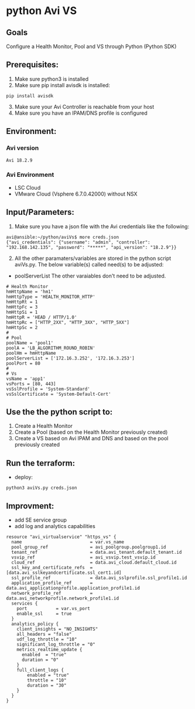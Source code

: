 # python Avi VS

## Goals
Configure a Health Monitor, Pool and VS through Python (Python SDK)

## Prerequisites:
1. Make sure python3 is installed
2. Make sure pip install avisdk is installed:
```
pip install avisdk
```
3. Make sure your Avi Controller is reachable from your host
4. Make sure you have an IPAM/DNS profile is configured

## Environment:

### Avi version

```
Avi 18.2.9
```

### Avi Environment

- LSC Cloud
- VMware Cloud (Vsphere 6.7.0.42000) without NSX


## Input/Parameters:

1. Make sure you have a json file with the Avi credentials like the following:

```
avi@ansible:~/python/aviVs$ more creds.json
{"avi_credentials": {"username": "admin", "controller": "192.168.142.135", "password": "*****", "api_version": "18.2.9"}}

```

2. All the other paramaters/variables are stored in the python script aviVs.py.
The below variable(s) called need(s) to be adjusted:
- poolServerList
The other varaiables don't need to be adjusted.

```
# Health Monitor
hmHttpName = 'hm1'
hmHttpType = 'HEALTH_MONITOR_HTTP'
hmHttpRt = 1
hmHttpFc = 3
hmHttpSi = 1
hmHttpR = 'HEAD / HTTP/1.0'
hmHttpRc = ["HTTP_2XX", "HTTP_3XX", "HTTP_5XX"]
hmHttpSc = 2
#
# Pool
poolName = 'pool1'
poolA = 'LB_ALGORITHM_ROUND_ROBIN'
poolHm = hmHttpName
poolServerList = ['172.16.3.252', '172.16.3.253']
poolPort = 80
#
# Vs
vsName = 'app1'
vsPorts = [80, 443]
vsSslProfile = 'System-Standard'
vsSslCertificate = 'System-Default-Cert'
```

## Use the the python script to:
1. Create a Health Monitor
2. Create a Pool (based on the Health Monitor previously created)
3. Create a VS based on Avi IPAM and DNS and based on the pool previously created

## Run the terraform:
- deploy:
```
python3 aviVs.py creds.json
```

## Improvment:
- add SE service group
- add log and analytics capabilities
```
resource "avi_virtualservice" "https_vs" {
  name                          = var.vs_name
  pool_group_ref                = avi_poolgroup.poolgroup1.id
  tenant_ref                    = data.avi_tenant.default_tenant.id
  vsvip_ref                     = avi_vsvip.test_vsvip.id
  cloud_ref                     = data.avi_cloud.default_cloud.id
  ssl_key_and_certificate_refs  = [data.avi_sslkeyandcertificate.ssl_cert1.id]
  ssl_profile_ref               = data.avi_sslprofile.ssl_profile1.id
  application_profile_ref       = data.avi_applicationprofile.application_profile1.id
  network_profile_ref           = data.avi_networkprofile.network_profile1.id
  services {
    port           = var.vs_port
    enable_ssl     = true
  }
  analytics_policy {
    client_insights = "NO_INSIGHTS"
    all_headers = "false"
    udf_log_throttle = "10"
    significant_log_throttle = "0"
    metrics_realtime_update {
      enabled  = "true"
      duration = "0"
    }
    full_client_logs {
        enabled = "true"
        throttle = "10"
        duration = "30"
    }
  }
}
```
